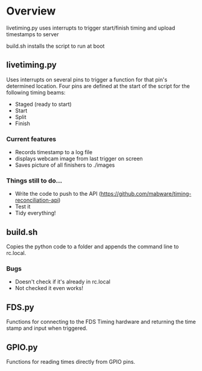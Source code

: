 # Overview
livetiming.py uses interrupts to trigger start/finish timing and upload timestamps to server

build.sh installs the script to run at boot

## livetiming.py
Uses interrupts on several pins to trigger a function for that pin's determined location.  Four pins are defined at the start of the script for the following timing beams:

* Staged (ready to start)
* Start
* Split
* Finish

### Current features
* Records timestamp to a log file
* displays webcam image from last trigger on screen
* Saves picture of all finishers to ./images

### Things still to do...
* Write the code to push to the API (https://github.com/mabware/timing-reconciliation-api)
* Test it
* Tidy everything!

## build.sh
Copies the python code to a folder and appends the command line to rc.local.

### Bugs
* Doesn't check if it's already in rc.local
* Not checked it even works!

## FDS.py
Functions for connecting to the FDS Timing hardware and returning the time stamp and input when triggered.

## GPIO.py
Functions for reading times directly from GPIO pins.